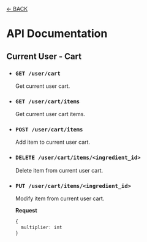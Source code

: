 [← BACK](./current_user.md)

# API Documentation

## Current User - Cart

- ### `GET /user/cart`
  Get current user cart.

- ### `GET /user/cart/items`
  Get current user cart items.

- ### `POST /user/cart/items`
  Add item to current user cart.

- ### `DELETE /user/cart/items/<ingredient_id>`
  Delete item from current user cart.

- ### `PUT /user/cart/items/<ingredient_id>`
  Modify item from current user cart.

  **Request**
  
  ```ts
  {
    multiplier: int
  }
  ```
